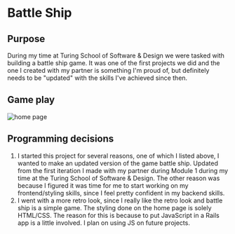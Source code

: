 # Battle Ship

## Purpose

During my time at Turing School of Software & Design we were tasked with building a battle ship game. It was one of the first projects we did and the one I created with my partner is something I'm proud of, but definitely needs to be "updated" with the skills I've achieved since then.

## Game play

![home page](https://media.giphy.com/media/Ppx24BbHxKMe238xLx/giphy.gif)




## Programming decisions

1. I started this project for several reasons, one of which I listed above, I wanted to make an updated version of the game battle ship. Updated from the first iteration I made with my partner during Module 1 during my time at the Turing School of Software & Design. The other reason was because I figured it was time for me to start working on my frontend/styling skills, since I feel pretty confident in my backend skills. 
2. I went with a more retro look, since I really like the retro look and battle ship is a simple game. The styling done on the home page is solely HTML/CSS. The reason for this is because to put JavaScript in a Rails app is a little involved. I plan on using JS on future projects.
